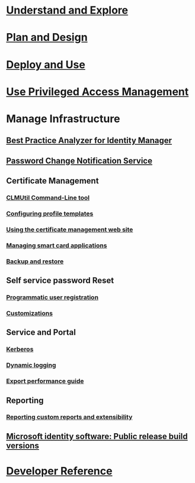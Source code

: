 # [Understand and Explore](/microsoft-identity-manager/understand-explore/microsoft-identity-manager-2016)
# [Plan and Design](/microsoft-identity-manager/plan-design/microsoft-identity-manager-2016-supported-platforms)
# [Deploy and Use](/microsoft-identity-manager/deploy-use/microsoft-identity-manager-deploy)
# [Use Privileged Access Management](/microsoft-identity-manager/pam/privileged-identity-management-for-active-directory-domain-services)
# Manage Infrastructure
## [Best Practice Analyzer for Identity Manager](https://technet.microsoft.com/library/jj203402)
## [Password Change Notification Service](https://technet.microsoft.com/library/e27c0bc6-c808-4fdb-9e59-58feeb419308)
## Certificate Management
### [CLMUtil Command-Line tool](https://technet.microsoft.com/library/cc720647)
### [Configuring profile templates](https://technet.microsoft.com/library/cc708656)
### [Using the certificate management web site](https://technet.microsoft.com/library/cc720560)
### [Managing smart card applications](https://technet.microsoft.com/library/cc708681)
### [Backup and restore](https://technet.microsoft.com/library/dd883245)
## Self service password Reset
### [Programmatic user registration](https://technet.microsoft.com/library/jj134294)
### [Customizations](https://technet.microsoft.com/library/jj134312)
## Service and Portal
### [Kerberos](https://technet.microsoft.com/library/jj134299)
### [Dynamic logging](/microsoft-identity-manager/infrastructure/mim-service-dynamic-logging)
### [Export performance guide](https://technet.microsoft.com/library/hh322883)
## Reporting
### [Reporting custom reports and extensibility](https://technet.microsoft.com/library/jj133861)
## [Microsoft identity software: Public release build versions](https://blogs.technet.microsoft.com/iamsupport/idmbuildversions/)
# [Developer Reference](/microsoft-identity-manager/reference/microsoft-identity-manager-2016-developer-reference)
